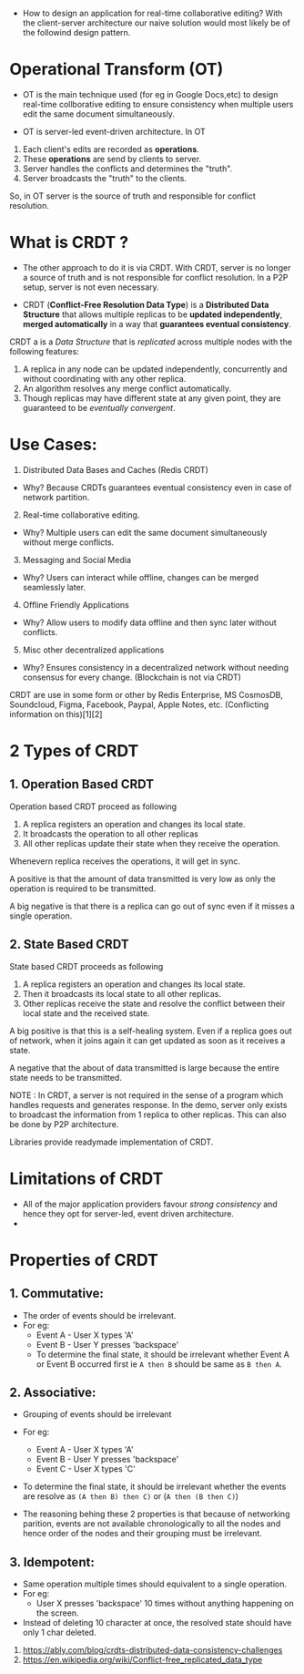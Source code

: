 - How to design an application for real-time collaborative editing? With the client-server architecture our naive solution would most likely be of the followind design pattern.

# Operational Transform (OT)

- OT is the main technique used (for eg in Google Docs,etc) to design real-time collborative editing to ensure consistency when multiple users edit the same document simultaneously.

- OT is server-led event-driven architecture. In OT

1. Each client's edits are recorded as **operations**.
2. These **operations** are send by clients to server.
3. Server handles the conflicts and determines the "truth".
4. Server broadcasts the "truth" to the clients.

So, in OT server is the source of truth and responsible for conflict resolution.

# What is CRDT ?

- The other approach to do it is via CRDT. With CRDT, server is no longer a source of truth and is not responsible for conflict resolution. In a P2P setup, server is not even necessary.

- CRDT (**Conflict-Free Resolution Data Type**) is a **Distributed Data Structure** that allows multiple replicas to be **updated independently**, **merged automatically** in a way that **guarantees eventual consistency**.

CRDT a is a _Data Structure_ that is _replicated_ across multiple nodes with the following features:

1. A replica in any node can be updated independently, concurrently and without coordinating with any other replica.
2. An algorithm resolves any merge conflict automatically.
3. Though replicas may have different state at any given point, they are guaranteed to be _eventually convergent_.

# Use Cases:

1. Distributed Data Bases and Caches (Redis CRDT)

- Why? Because CRDTs guarantees eventual consistency even in case of network partition.

2. Real-time collaborative editing.

- Why? Multiple users can edit the same document simultaneously without merge conflicts.

3. Messaging and Social Media

- Why? Users can interact while offline, changes can be merged seamlessly later.

4. Offline Friendly Applications

- Why? Allow users to modify data offline and then sync later without conflicts.

5. Misc other decentralized applications

- Why? Ensures consistency in a decentralized network without needing consensus for every change. (Blockchain is not via CRDT)

CRDT are use in some form or other by Redis Enterprise, MS CosmosDB, Soundcloud, Figma, Facebook, Paypal, Apple Notes, etc. (Conflicting information on this)[1][2]

# 2 Types of CRDT

## 1. Operation Based CRDT

Operation based CRDT proceed as following

1. A replica registers an operation and changes its local state.
2. It broadcasts the operation to all other replicas
3. All other replicas update their state when they receive the operation.

Whenevern replica receives the operations, it will get in sync.

A positive is that the amount of data transmitted is very low as only the operation is required to be transmitted.

A big negative is that there is a replica can go out of sync even if it misses a single operation.

## 2. State Based CRDT

State based CRDT proceeds as following

1. A replica registers an operation and changes its local state.
2. Then it broadcasts its local state to all other replicas.
3. Other replicas receive the state and resolve the conflict between their local state and the received state.

A big positive is that this is a self-healing system. Even if a replica goes out of network, when it joins again it can get updated as soon as it receives a state.

A negative that the about of data transmitted is large because the entire state needs to be transmitted.

NOTE : In CRDT, a server is not required in the sense of a program which handles requests and generates response. In the demo, server only exists to broadcast the information from 1 replica to other replicas. This can also be done by P2P architecture.

Libraries provide readymade implementation of CRDT.

# Limitations of CRDT

- All of the major application providers favour _strong consistency_ and hence they opt for server-led, event driven architecture.
-

# Properties of CRDT

## 1. Commutative:

- The order of events should be irrelevant.
- For eg:
  - Event A - User X types 'A'
  - Event B - User Y presses 'backspace'
  - To determine the final state, it should be irrelevant whether Event A or Event B occurred first ie `A then B` should be same as `B then A`.

## 2. Associative:

- Grouping of events should be irrelevant
- For eg:
  - Event A - User X types 'A'
  - Event B - User Y presses 'backspace'
  - Event C - User X types 'C'
- To determine the final state, it should be irrelevant whether the events are resolve as `(A then B) then C)` or (`A then (B then C)`)

- The reasoning behing these 2 properties is that because of networking parition, events are not available chronologically to all the nodes and hence order of the nodes and their grouping must be irrelevant.

## 3. Idempotent:

- Same operation multiple times should equivalent to a single operation.
- For eg:
  - User X presses 'backspace' 10 times without anything happening on the screen.
- Instead of deleting 10 character at once, the resolved state should have only 1 char deleted.

1. https://ably.com/blog/crdts-distributed-data-consistency-challenges
2. https://en.wikipedia.org/wiki/Conflict-free_replicated_data_type
